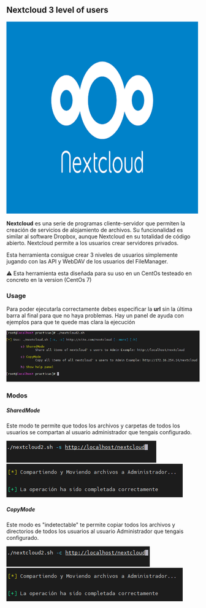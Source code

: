 ## Nextcloud 3 level of users

<img src="images/nextcloud.png" width="500px" height="500px">

**Nextcloud** es una serie de programas cliente-servidor que permiten la creación de servicios de alojamiento de archivos. Su funcionalidad es similar al software Dropbox, aunque Nextcloud en su totalidad de código abierto. Nextcloud permite a los usuarios crear servidores privados.

Esta herramienta consigue crear 3 niveles de usuarios simplemente jugando con las API y WebDAV de los usuarios del FileManager.

:warning: Esta herramienta esta diseñada para su uso en un CentOs testeado en concreto en la version (CentOs 7)

### Usage
Para poder ejecutarla correctamente debes especificar la **url** sin la última barra al final para que no haya problemas. Hay un panel de ayuda con ejemplos para que te quede mas clara la ejecución

<img src="images/menu.png">

### Modos

##### SharedMode

Este modo te permite que todos los archivos y carpetas de todos los usuarios se compartan al usuario administrador que tengais configurado.

<img src="images/sharedmode.png">

<img src="images/final_shared.png">

##### CopyMode

Este modo es "indetectable" te permite copiar todos los archivos y directorios de todos los usuarios al usuario Administrador que tengais configurado.

<img src="images/copymode.png">

<img src="images/final_shared.png">
